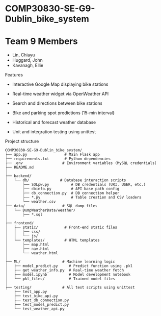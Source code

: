 # COMP30830-SE-G9-Dublin_bike_system

# Team 9 Members
- Lin, Chiayu
- Huggard, John
- Kavanagh, Ellie

Features

- Interactive Google Map displaying bike stations

- Real-time weather widget via OpenWeather API

- Search and directions between bike stations

- Bike and parking spot predictions (15-min interval)

- Historical and forecast weather database

- Unit and integration testing using unittest


Project structure
```
COMP30830-SE-G9-Dublin_bike_system/
├── app.py                 # Main Flask app
├── requirements.txt       # Python dependencies
├── .env                  # Environment variables (MySQL credentials)
├── README.md
│
├── backend/              
│   └── db/              # Database interaction scripts
│       ├── SQLpw.py          # DB credentials (URI, USER, etc.)
│       ├── dbinfo.py         # API base path config
│       ├── db_connection.py  # DB connection helper
│       ├── *.py              # Table creation and CSV loaders
│       └── weather.csv       
├── data/                 # SQL dump files
│   └── DumpWeatherData/weather/
│       ├── *.sql
│
├── frontend/
│   ├── static/            # Front-end static files
│   │   ├── css/
│   │   └── js/
│   └── templates/         # HTML templates
│       ├── map.html
│       ├── nav.html
│       └── weather.html
│
├── ML/                   # Machine learning logic
│   ├── model_predict.py     # Predict function using .pkl
│   ├── get_weather_info.py  # Real-time weather fetch
│   ├── model.ipynb          # Model development notebook
│   └── pkl_files/           # Trained model files
│
├── testing/              # All test scripts using unittest
    ├── test_app.py
    ├── test_bike_api.py
    ├── test_db_connection.py
    ├── test_model_predict.py
    └── test_weather_api.py
```

